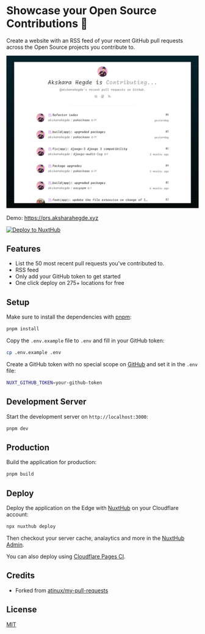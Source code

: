 # Showcase your Open Source Contributions 🤍

Create a website with an RSS feed of your recent GitHub pull requests across the Open Source projects you contribute to.

![aksharahegde-pull-requests](https://github.com/aksharahegde/user-attachment/blob/main/pr-demo.png?raw=true)

Demo: https://prs.aksharahegde.xyz

[![Deploy to NuxtHub](https://hub.nuxt.com/button.svg)](https://hub.nuxt.com/new?template=aksharahegde/my-pull-requests)

## Features

- List the 50 most recent pull requests you've contributed to.
- RSS feed
- Only add your GitHub token to get started
- One click deploy on 275+ locations for free

## Setup

Make sure to install the dependencies with [pnpm](https://pnpm.io/installation#using-corepack):

```bash
pnpm install
```

Copy the `.env.example` file to `.env` and fill in your GitHub token:

```bash
cp .env.example .env
```

Create a GitHub token with no special scope on [GitHub](https://github.com/settings/personal-access-tokens/new) and set it in the `.env` file:

```bash
NUXT_GITHUB_TOKEN=your-github-token
```

## Development Server

Start the development server on `http://localhost:3000`:

```bash
pnpm dev
```

## Production

Build the application for production:

```bash
pnpm build
```

## Deploy

Deploy the application on the Edge with [NuxtHub](https://hub.nuxt.com) on your Cloudflare account:

```bash
npx nuxthub deploy
```

Then checkout your server cache, analaytics and more in the [NuxtHub Admin](https://admin.hub.nuxt.com).

You can also deploy using [Cloudflare Pages CI](https://hub.nuxt.com/docs/getting-started/deploy#cloudflare-pages-ci).

## Credits

- Forked from [atinux/my-pull-requests](https://github.com/atinux/my-pull-requests)

## License

[MIT](./LICENSE)
